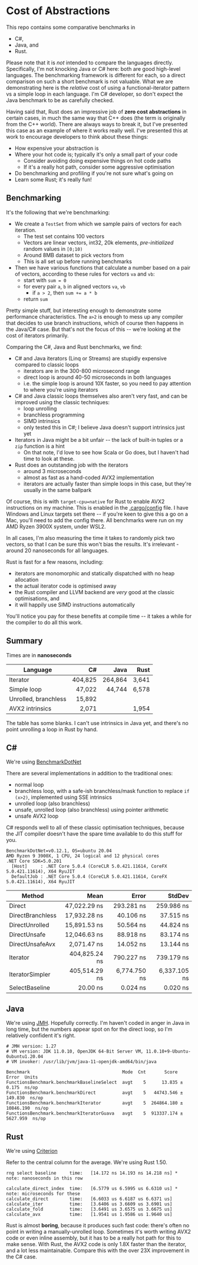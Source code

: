 # Cost of Abstractions

This repo contains some comparative benchmarks in
- C#, 
- Java, and
- Rust. 

Please note that it is *not* intended to compare the languages directly. Specifically, I'm not knocking Java or C# here: both are good high-level languages. The benchmarking framework is different for each, so a direct comparison on such a short benchmark is not valuable. What we are demonstrating here is the *relative* cost of using a functional-iterator pattern vs a simple loop in each language. I'm C# developer, so don't expect the Java benchmark to be as carefully checked.

Having said that, Rust does an impressive job of **zero cost abstractions** in certain cases, in much the same way that C++ does (the term is originally from the C++ world). There are always ways to break it, but I've presented this case as an example of where it works really well. I've presented this at work to encourage developers to think about these things:

* How expensive your abstraction is
* Where your hot code is; typically it's only a small part of your code 
  * Consider avoiding doing expensive things on hot code paths
  * If it's a really hot path, consider some aggressive optimisation
* Do benchmarking and profiling if you're not sure what's going on 
* Learn some Rust; it's really fun!

## Benchmarking

It's the following that we're benchmarking: 

- We create a `TestSet` from which we sample pairs of vectors for each iteration.
  - The test set contains 100 vectors
  - Vectors are linear vectors, int32, 20k elements, _pre-initialized_ random values in `[0;10)`
  - Around 8MB dataset to pick vectors from
  - This is all set up before running benchmarks
- Then we have various functions that calculate a number based on a pair of vectors,
  according to these rules for vectors `va` and `vb`:
  - start with `sum = 0`
  - for every pair `a`, `b` in aligned vectors `va`, `vb`
     - if `a > 2`, then `sum += a * b`
  - return `sum`

Pretty simple stuff, but interesting enough to demonstrate some performance characteristics. The `a>2` is enough to mess up any compiler that decides to use branch instructions, which of course then happens in the Java/C# case. But that's not the focus of this -- we're looking at the cost of iterators primarily.

Comparing the C#, Java and Rust benchmarks, we find:

- C# and Java iterators (Linq or Streams) are stupidly expensive compared to classic loops
  - iterators are in the 300-800 microsecond range
  - direct loop is around 40-50 microseconds in both languages
  - i.e. the simple loop is around 10X faster, so you need to pay attention to where you're using iterators
- C# and Java classic loops themselves also aren't very fast, and can be improved using the classic techniques:
  - loop unrolling
  - branchless programming
  - SIMD intrinsics
  - only tested this in C#; I believe Java doesn't support intrinsics just yet
- Iterators in Java might be a bit unfair -- the lack of built-in tuples or a `zip` function is a hint
  - On that note, I'd love to see how Scala or Go does, but I haven't had time to look at these.
- Rust does an outstanding job with the iterators
  - around 3 microseconds
  - almost as fast as a hand-coded AVX2 implementation
  - iterators are actually faster than simple loops in this case, but they're usually in the same ballpark

Of course, this is with `target-cpu=native` for Rust to enable AVX2 instructions on my machine. This is enabled in the [.cargo/config](.cargo/config) file. I have Windows and Linux targets set there -- if you're keen to give this a go on a Mac, you'll need to add the config there. All benchmarks were run on my AMD Ryzen 3900X system, under WSL2. 

In all cases, I'm also measuring the time it takes to randomly pick two vectors, so that I can be sure this won't bias the results. It's irrelevant - around 20 nanoseconds for all languages.

Rust is fast for a few reasons, including:

- iterators are monomorphic and statically dispatched with no heap allocation
- the actual iterator code is optimised away
- the Rust compiler and LLVM backend are *very* good at the classic optimisations, and
- it will happily use SIMD instructions automatically

You'll notice you pay for these benefits at compile time -- it takes a while for the compiler to do all this work.

## Summary

Times are in **nanoseconds**

| Language                | C#            | Java          | Rust           |
|-------------------------|--------------:|--------------:|---------------:|
| Iterator                | 404,825       | 264,864       | 3,641          |
| Simple loop             | 47,022        | 44,744        | 6,578          |
| Unrolled, branchless    | 15,892        |               |                |
| AVX2 intrinsics         | 2,071         |               | 1,954          |

The table has some blanks. I can't use intrinsics in Java yet, and there's no point unrolling a loop in Rust by hand. 

## C#

We're using [BenchmarkDotNet](https://benchmarkdotnet.org/articles/overview.html)

There are several implementations in addition to the traditional ones: 
- normal loop
- branchless loop, with a safe-ish branchless/mask function to replace `if (x>2)`, implemented using SSE intrinsics
- unrolled loop (also branchless)
- unsafe, unrolled loop (also branchless) using pointer arithmetic
- unsafe AVX2 loop

C# responds well to all of these classic optimisation techniques, because the JIT compiler doesn't have the spare time available to do this stuff for you.

```
BenchmarkDotNet=v0.12.1, OS=ubuntu 20.04
AMD Ryzen 9 3900X, 1 CPU, 24 logical and 12 physical cores
.NET Core SDK=5.0.201
  [Host]     : .NET Core 5.0.4 (CoreCLR 5.0.421.11614, CoreFX 5.0.421.11614), X64 RyuJIT
  DefaultJob : .NET Core 5.0.4 (CoreCLR 5.0.421.11614, CoreFX 5.0.421.11614), X64 RyuJIT
```

|           Method |          Mean |        Error |       StdDev |
|----------------- |--------------:|-------------:|-------------:|
|           Direct |  47,022.29 ns |   293.281 ns |   259.986 ns |
| DirectBranchless |  17,932.28 ns |    40.106 ns |    37.515 ns |
|   DirectUnrolled |  15,891.53 ns |    50.564 ns |    44.824 ns |
|     DirectUnsafe |  12,046.63 ns |    88.918 ns |    83.174 ns |
|  DirectUnsafeAvx |   2,071.47 ns |    14.052 ns |    13.144 ns |
|         Iterator | 404,825.24 ns |   790.227 ns |   739.179 ns |
|  IteratorSimpler | 405,514.29 ns | 6,774.750 ns | 6,337.105 ns |
|   SelectBaseline |      20.00 ns |     0.024 ns |     0.020 ns |

## Java

We're using [JMH](https://github.com/openjdk/jmh). Hopefully correctly. I'm haven't coded in anger in Java in long time, but the numbers appear spot on for the direct loop, so I'm relatively confident it's right.

```
# JMH version: 1.27
# VM version: JDK 11.0.10, OpenJDK 64-Bit Server VM, 11.0.10+9-Ubuntu-0ubuntu1.20.04
# VM invoker: /usr/lib/jvm/java-11-openjdk-amd64/bin/java

Benchmark                                   Mode  Cnt       Score       Error  Units
FunctionsBenchmark.benchmarkBaselineSelect  avgt    5      13.835 ±     0.175  ns/op
FunctionsBenchmark.benchmarkDirect          avgt    5   44743.546 ±   149.830  ns/op
FunctionsBenchmark.benchmarkIterator        avgt    5  264864.180 ± 10846.190  ns/op
FunctionsBenchmark.benchmarkIteratorGuava   avgt    5  913337.174 ±  5627.959  ns/op
```

## Rust

We're using [Criterion](https://crates.io/crates/criterion)

Refer to the central column for the average. We're using Rust 1.50.
```
rng select baseline     time:   [14.172 ns 14.193 ns 14.218 ns] * note: nanoseconds in this row

calculate_direct_index  time:   [6.5779 us 6.5995 us 6.6310 us] * note: microseconds for these
calculate_direct        time:   [6.6033 us 6.6187 us 6.6371 us]                              
calculate_iter          time:   [3.6406 us 3.6609 us 3.6901 us]                            
calculate_fold          time:   [3.6491 us 3.6575 us 3.6675 us]                            
calculate_avx           time:   [1.9541 us 1.9586 us 1.9640 us]                           
```

Rust is almost **boring**, because it produces such fast code: there's often no point in writing a manually-unrolled loop. Sometimes it's worth writing AVX2 code or even inline assembly, but it has to be a really hot path for this to make sense. With Rust, the AVX2 code is only 1.8X faster than the iterator, and a lot less maintainable. Compare this with the over 23X improvement in the C# case.


